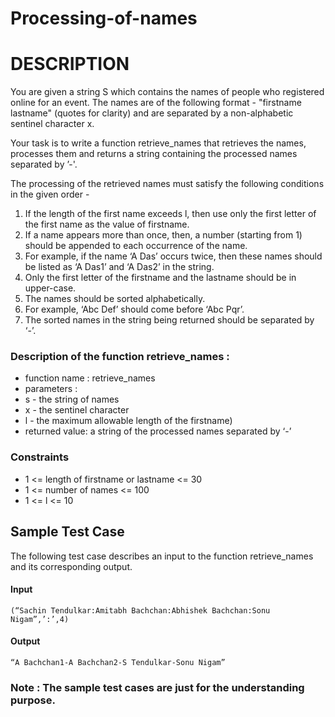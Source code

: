 # Processing-of-names
# DESCRIPTION
You are given a string S which contains the names of people who registered online for an event. The names are of the following format - "firstname lastname" (quotes for clarity) and are separated by a non-alphabetic sentinel character x.

Your task is to write a function retrieve_names that retrieves the names, processes them and returns a string containing the processed names separated by ’-'. 

The processing of the retrieved names must satisfy the following conditions in the given order - 

1. If the length of the first name exceeds l, then use only the first letter of the first name as the value of firstname. 
2. If a name appears more than once, then, a number (starting from 1) should be appended to each occurrence of the name. 
3. For example, if the name ‘A Das’ occurs twice, then these names should be listed as ‘A Das1’ and ‘A Das2’ in the string.
4. Only the first letter of the firstname and the lastname should be in upper-case.
5. The names should be sorted alphabetically. 
6. For example, ‘Abc Def’ should come before ‘Abc Pqr’.
7. The sorted names in the string being returned should be separated by ‘-’. 

### Description of the function retrieve_names :
* function name : retrieve_names
* parameters : 
* s - the string of names
* x - the sentinel character
* l - the maximum allowable length of the firstname)
* returned value: a string of the processed names separated by ‘-’

### Constraints
* 1 <= length of firstname or lastname <= 30
* 1 <= number of names <= 100
* 1 <= l <= 10

## Sample Test Case
The following test case describes an input to the function retrieve_names and its corresponding output.

#### Input
```
(“Sachin Tendulkar:Amitabh Bachchan:Abhishek Bachchan:Sonu Nigam”,’:’,4)
```
#### Output
```
“A Bachchan1-A Bachchan2-S Tendulkar-Sonu Nigam”
```
### Note : The sample test cases are just for the understanding purpose.



